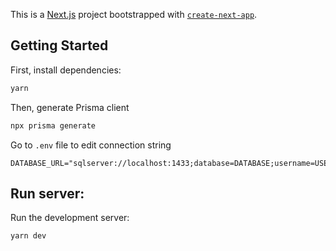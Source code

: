 This is a [Next.js](https://nextjs.org/) project bootstrapped with [`create-next-app`](https://github.com/vercel/next.js/tree/canary/packages/create-next-app).

## Getting Started

First, install dependencies:

```bash
yarn
```

Then, generate Prisma client

```bash
npx prisma generate
```

Go to `.env` file to edit connection string

```
DATABASE_URL="sqlserver://localhost:1433;database=DATABASE;username=USER;password=PASSWORD;trustServerCertificate=true;"
```

## Run server:

Run the development server:

```bash
yarn dev
```
